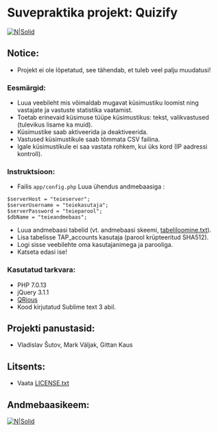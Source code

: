 # Suvepraktika projekt: Quizify

[![N|Solid](https://i.gyazo.com/1a84a9e14a1a87e80e7510f14897aba9.jpg)]()

## Notice:
  - Projekt ei ole lõpetatud, see tähendab, et tuleb veel palju muudatusi!

### Eesmärgid:
  - Luua veebileht mis võimaldab mugavat küsimustiku loomist ning vastajate ja vastuste statistika vaatamist.
  - Toetab erinevaid küsimuse tüüpe küsimustikus: tekst, valikvastused (tulevikus lisame ka muid).
  - Küsimustike saab aktiveerida ja deaktiveerida.
  - Vastused küsimustikule saab tõmmata CSV failina.
  - Igale küsimustikule ei saa vastata rohkem, kui üks kord (IP aadressi kontroll).
 
### Instruktsioon:
  - Failis `app/config.php` Luua ühendus andmebaasiga :
  ```
  $serverHost = "teieserver";
  $serverUsername = "teiekasutaja";
  $serverPassword = "teieparool";
  $dbName = "teieandmebaas";
  
  ```
  - Luua andmebaasi tabelid (vt. andmebaasi skeemi, [tabeliloomine.txt](https://github.com/shxtov/TAP_kusitlused/blob/master/tabeliloomine.txt)).
  - Lisa tabelisse TAP_accounts kasutaja (parool krüpteeritud SHA512).
  - Logi sisse veebilehte oma kasutajanimega ja parooliga.
  - Katseta edasi ise!
  
### Kasutatud tarkvara:
  - PHP 7.0.13
  - jQuery 3.1.1
  - [QRious](https://github.com/neocotic/qrious)
  - Kood kirjutatud Sublime text 3 abil.
  
## Projekti panustasid:
  - Vladislav Šutov, Mark Väljak, Gittan Kaus
  
## Litsents:
  - Vaata [LICENSE.txt](https://github.com/shxtov/TAP_kusitlused/blob/master/LICENSE.txt)

## Andmebaasikeem:
[![N|Solid](https://i.gyazo.com/5aeabad1488951b15b37a1a88a346ac4.png)]()
